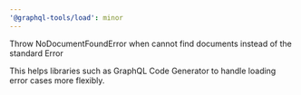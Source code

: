 ```yaml
---
'@graphql-tools/load': minor
---
```


Throw NoDocumentFoundError when cannot find documents instead of the standard Error

This helps libraries such as GraphQL Code Generator to handle loading error cases
more flexibly.
